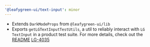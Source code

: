 ```yaml
---
'@leafygreen-ui/text-input': minor
---
```


- Extends `DarkModeProps` from `@leafygreen-ui/lib`
- Exports `getLGTextInputTestUtils`, a util to reliably interact with `LG TextInput` in a product test suite. For more details, check out the [README](https://github.com/mongodb/leafygreen-ui/tree/main/packages/text-input#test-harnesses) [LG-4035](https://jira.mongodb.org/browse/LG-4035)